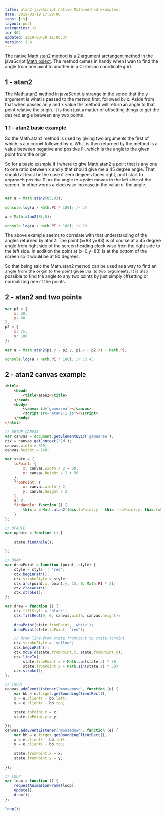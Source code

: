 ```yaml
---
title: atan2 javaScript native Math method examples.
date: 2019-03-19 17:29:00
tags: [js]
layout: post
categories: js
id: 404
updated: 2019-03-20 11:06:37
version: 1.4
---
```


The native [Math.atan2 method](https://developer.mozilla.org/en-US/docs/Web/JavaScript/Reference/Global_Objects/Math/atan2) is a [2 argument arctangent method](https://en.wikipedia.org/wiki/Atan2) in the javaScript [Math object](https://developer.mozilla.org/en-US/docs/Web/JavaScript/Reference/Global_Objects/Math). The method comes in handy when I wan to find the angle from one point to another in a Cartesian coordinate grid.

<!-- more -->

## 1 - atan2

The Math.atan2 method in javaScript is strange in the sense that the y argument is what is passed to the method first, followed by x. Aside from that when passed an y and x value the method will return an angle to that point relative the origin. It is then just a matter of offsetting things to get the desired angle between any two points.

### 1.1 - atan2 basic example

So the Math.atan2 method is used by giving two arguments the first of which is a y cornet followed by x. What is then returned by the method is a value between negative and positive PI, which is the angle to the given point from the origin.

So for a basic example if I where to give Math.atan2 a point that is any one to one ratio between x and y that should give me a 45 degree angle. That should at least be the case if zero degrees faces right, and I start to approach positive PI as the angle to a point moves to the left side of the screen. In other words a clockwise increase in the value of the angle.

```js

var a = Math.atan2(83,83);
 
console.log(a / Math.PI * 180); // 45
 
a = Math.atan2(83,0);
 
console.log(a / Math.PI * 180); // 90
```

The above example seems to correlate with that understanding of the angles returned by atan2. The point (x=83 y=83) is of course at a 45 degree angle from right side of the screen heading clock wise from the right side to the left side. In addition the point at (x=0,y=83) is at the bottom of the screen so it would be at 90 degrees.

So that being said the Math.atan2 method can be used as a way to find an angle from the origin to the point given via its two arguments. It is also possible to find the angle to any two points by just simply offsetting or normalizing one of the points.

## 2 - atan2 and two points

```js
var p1 = {
    x: 50,
    y: 50
},
p2 = {
    x: 75,
    y: 100
};
 
var a = Math.atan2(p1.y - p2.y, p1.x - p2.x) + Math.PI;
 
console.log(a / Math.PI * 180); // 63.43
```

## 2 - atan2 canvas example

```html
<html>
    <head>
        <title>atan2</title>
    </head>
    <body>
        <canvas id="gamearea"></canvas>
        <script src="atan2-1.js"></script>
    </body>
</html>
```

```js
// SETUP CANVAS
var canvas = document.getElementById('gamearea'),
ctx = canvas.getContext('2d');
canvas.width = 320;
canvas.height = 240;
 
var state = {
    toPoint: {
        x: canvas.width / 2 + 50,
        y: canvas.height / 2 + 50
    },
    fromPoint: {
        x: canvas.width / 2,
        y: canvas.height / 2
    },
    a: 0,
    findAngle: function () {
        this.a = Math.atan2(this.toPoint.y - this.fromPoint.y, this.toPoint.x - this.fromPoint.x);
    }
};
 
// UPADTE
var update = function () {
 
    state.findAngle();
 
};
 
// DRAW
var drawPoint = function (point, style) {
    style = style || 'red';
    ctx.beginPath();
    ctx.strokeStyle = style;
    ctx.arc(point.x, point.y, 15, 0, Math.PI * 2);
    ctx.closePath();
    ctx.stroke();
};
 
var draw = function () {
    ctx.fillStyle = 'black';
    ctx.fillRect(0, 0, canvas.width, canvas.height);
 
    drawPoint(state.fromPoint, 'white');
    drawPoint(state.toPoint, 'red');
 
    // draw line from state.fromPoint tp state.toPoint
    ctx.strokeStyle = 'yellow';
    ctx.beginPath();
    ctx.moveTo(state.fromPoint.x, state.fromPoint.y);
    ctx.lineTo(
        state.fromPoint.x + Math.cos(state.a) * 50,
        state.fromPoint.y + Math.sin(state.a) * 50)
    ctx.stroke();
};
 
// INPUT
canvas.addEventListener('mousemove', function (e) {
    var bb = e.target.getBoundingClientRect(),
    x = e.clientX - bb.left,
    y = e.clientY - bb.top;
 
    state.toPoint.x = x;
    state.toPoint.y = y;
 
});
canvas.addEventListener('mousedown', function (e) {
    var bb = e.target.getBoundingClientRect(),
    x = e.clientX - bb.left,
    y = e.clientY - bb.top;
 
    state.fromPoint.x = x;
    state.fromPoint.y = y;
 
});
 
// LOOP
var loop = function () {
    requestAnimationFrame(loop);
    update();
    draw();
};
 
loop();
```
